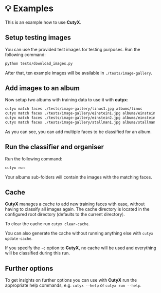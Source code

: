 # 💡 Examples

This is an example how to use **CutyX**.

## Setup testing images

You can use the provided test images for testing purposes. Run the following command:

```bash
python tests/download_images.py
```

After that, ten example images will be available in `./tests/image-gallery`.

## Add images to an album

Now setup two albums with training data to use it with **cutyx**:

```bash
cutyx match faces ./tests/image-gallery/linus1.jpg albums/linus
cutyx match faces ./tests/image-gallery/einstein1.jpg albums/einstein
cutyx match faces ./tests/image-gallery/einstein2.jpg albums/einstein
cutyx match faces ./tests/image-gallery/stallman1.jpg albums/stallman
```

As you can see, you can add multiple faces to be classified for an album.

## Run the classifier and organiser

Run the following command:

```bash
cutyx run
```

Your albums sub-folders will contain the images with the matching faces.

## Cache

**CutyX** manages a cache to add new training faces with ease, without having to classify all
images again. The cache directory is located in the configured root directory (defaults to the
current directory).

To clear the cache run `cutyx clear-cache`.

You can also generate the cache without running anything else with `cutyx update-cache`.

If you specify the `-c` option to **CutyX**, no cache will be used and everything will be classified
during this run.

## Further options

To get insights on further options you can use with **CutyX** run the appropriate help commands,
e.g. `cutyx --help` or `cutyx run --help`.
